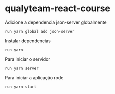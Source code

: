 # qualyteam-react-course


Adicione a dependencia json-server globalmente

```run yarn global add json-server```


Instalar dependencias

```run yarn ```


Para iniciar o servidor

```run yarn server```


 Para iniciar a aplicação rode
 
```run yarn start```
